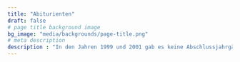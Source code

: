```yaml
---
title: "Abiturienten"
draft: false
# page title background image
bg_image: "media/backgrounds/page-title.png"
# meta description
description : "In den Jahren 1999 und 2001 gab es keine Abschlussjahrgänge am GCG. 1999 nicht, da sieben Jahre zuvor keine Aufnahme in die siebente Klasse, sondern in die fünfte Klasse erfolgte und 2001 vollzog sich der Übergang zum Abitur nach 13 Schuljahren."
---
```


